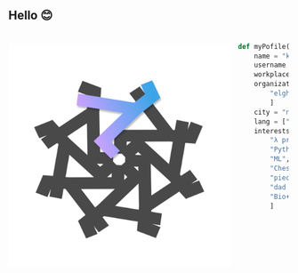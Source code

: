 <!---
- 👋 Hi, I’m @kemalmao19
- 👀 I’m interested in ...
- 🌱 I’m currently learning ...
- 💞️ I’m looking to collaborate on ...
- 📫 How to reach me ...
kemalmao19/kemalmao19 is a ✨ special ✨ repository because its `README.md` (this file) appears on your GitHub profile.
You can click the Preview link to take a look at your changes. --->
## Hello 😊
<a href="elgharuty.com">   
<img 
  src="https://github.com/kemalmao19/kemalmao19/blob/main/rhymeflakes.png" 
  alt="elgharuty.com"
  style="margin-top:20px;margin-right:13px"
  align="left" 
  height="400px"
/>
</a>

```python

def myPofile(👀):
    name = "kemal"
    username = "kemalmao"
    workplace = "?"
    organization = [
        "elgharuty.com"
        ]
    city = "nomaden, 🇮🇩"
    lang = ["id", "en", "ar"]
    interests = [
        "λ programming",
        "Python",
        "ML",
        "Chess + Running",
        "piece of math",
        "dad jokes",
        "Bio+soil informatics"
        ]

```
